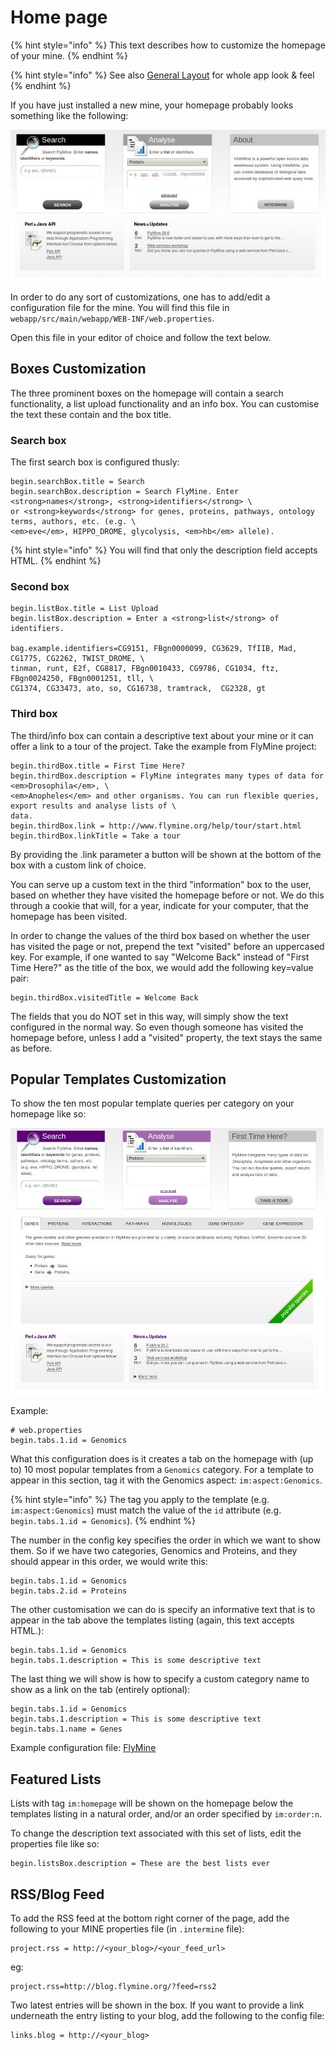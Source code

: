 # Home page

{% hint style="info" %}
This text describes how to customize the homepage of your mine.
{% endhint %}

{% hint style="info" %}
See also [General Layout](../layout/index.md) for whole app look & feel
{% endhint %}

If you have just installed a new mine, your homepage probably looks something like the following:

![image](../../../.gitbook/assets/initial_homepage.jpg)

In order to do any sort of customizations, one has to add/edit a configuration file for the mine. You will find this file in `webapp/src/main/webapp/WEB-INF/web.properties`.

Open this file in your editor of choice and follow the text below.

## Boxes Customization

The three prominent boxes on the homepage will contain a search functionality, a list upload functionality and an info box. You can customise the text these contain and the box title.

### Search box

The first search box is configured thusly:

```text
begin.searchBox.title = Search
begin.searchBox.description = Search FlyMine. Enter <strong>names</strong>, <strong>identifiers</strong> \
or <strong>keywords</strong> for genes, proteins, pathways, ontology terms, authors, etc. (e.g. \
<em>eve</em>, HIPPO_DROME, glycolysis, <em>hb</em> allele).
```

{% hint style="info" %}
You will find that only the description field accepts HTML.
{% endhint %}

### Second box

```text
begin.listBox.title = List Upload
begin.listBox.description = Enter a <strong>list</strong> of identifiers.

bag.example.identifiers=CG9151, FBgn0000099, CG3629, TfIIB, Mad, CG1775, CG2262, TWIST_DROME, \
tinman, runt, E2f, CG8817, FBgn0010433, CG9786, CG1034, ftz, FBgn0024250, FBgn0001251, tll, \
CG1374, CG33473, ato, so, CG16738, tramtrack,  CG2328, gt
```

### Third box

The third/info box can contain a descriptive text about your mine or it can offer a link to a tour of the project. Take the example from FlyMine project:

```text
begin.thirdBox.title = First Time Here?
begin.thirdBox.description = FlyMine integrates many types of data for <em>Drosophila</em>, \
<em>Anopheles</em> and other organisms. You can run flexible queries, export results and analyse lists of \
data.
begin.thirdBox.link = http://www.flymine.org/help/tour/start.html
begin.thirdBox.linkTitle = Take a tour
```

By providing the .link parameter a button will be shown at the bottom of the box with a custom link of choice.

You can serve up a custom text in the third "information" box to the user, based on whether they have visited the homepage before or not. We do this through a cookie that will, for a year, indicate for your computer, that the homepage has been visited.

In order to change the values of the third box based on whether the user has visited the page or not, prepend the text "visited" before an uppercased key. For example, if one wanted to say "Welcome Back" instead of "First Time Here?" as the title of the box, we would add the following key=value pair:

```text
begin.thirdBox.visitedTitle = Welcome Back
```

The fields that you do NOT set in this way, will simply show the text configured in the normal way. So even though someone has visited the homepage before, unless I add a "visited" property, the text stays the same as before.

## Popular Templates Customization

To show the ten most popular template queries per category on your homepage like so:

![image](../../../.gitbook/assets/popular_templates.jpg)

Example:

```text
# web.properties
begin.tabs.1.id = Genomics
```

What this configuration does is it creates a tab on the homepage with \(up to\) 10 most popular templates from a `Genomics` category. For a template to appear in this section, tag it with the Genomics aspect: `im:aspect:Genomics`.

{% hint style="info" %}
The tag you apply to the template \(e.g. `im:aspect:Genomics`\) must match the value of the `id` attribute \(e.g. `begin.tabs.1.id = Genomics`\).
{% endhint %}

The number in the config key specifies the order in which we want to show them. So if we have two categories, Genomics and Proteins, and they should appear in this order, we would write this:

```text
begin.tabs.1.id = Genomics
begin.tabs.2.id = Proteins
```

The other customisation we can do is specify an informative text that is to appear in the tab above the templates listing \(again, this text accepts HTML.\):

```text
begin.tabs.1.id = Genomics
begin.tabs.1.description = This is some descriptive text
```

The last thing we will show is how to specify a custom category name to show as a link on the tab \(entirely optional\):

```text
begin.tabs.1.id = Genomics
begin.tabs.1.description = This is some descriptive text
begin.tabs.1.name = Genes
```

Example configuration file: [FlyMine](https://github.com/intermine/flymine/blob/master/webapp/src/main/webapp/WEB-INF/web.properties#L489)

## Featured Lists

Lists with tag `im:homepage` will be shown on the homepage below the templates listing in a natural order, and/or an order specified by `im:order:n`.

To change the description text associated with this set of lists, edit the properties file like so:

```text
begin.listsBox.description = These are the best lists ever
```

## RSS/Blog Feed

To add the RSS feed at the bottom right corner of the page, add the following to your MINE properties file \(in `.intermine` file\):

```text
project.rss = http://<your_blog>/<your_feed_url>
```

eg:

```text
project.rss=http://blog.flymine.org/?feed=rss2
```

Two latest entries will be shown in the box. If you want to provide a link underneath the entry listing to your blog, add the following to the config file:

```text
links.blog = http://<your_blog>
```

